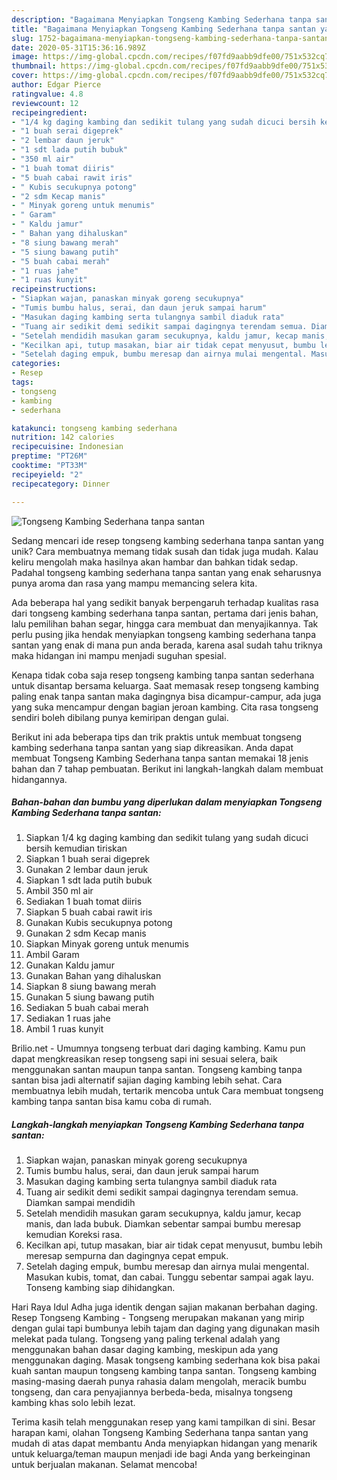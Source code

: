 ```yaml
---
description: "Bagaimana Menyiapkan Tongseng Kambing Sederhana tanpa santan yang Enak"
title: "Bagaimana Menyiapkan Tongseng Kambing Sederhana tanpa santan yang Enak"
slug: 1752-bagaimana-menyiapkan-tongseng-kambing-sederhana-tanpa-santan-yang-enak
date: 2020-05-31T15:36:16.989Z
image: https://img-global.cpcdn.com/recipes/f07fd9aabb9dfe00/751x532cq70/tongseng-kambing-sederhana-tanpa-santan-foto-resep-utama.jpg
thumbnail: https://img-global.cpcdn.com/recipes/f07fd9aabb9dfe00/751x532cq70/tongseng-kambing-sederhana-tanpa-santan-foto-resep-utama.jpg
cover: https://img-global.cpcdn.com/recipes/f07fd9aabb9dfe00/751x532cq70/tongseng-kambing-sederhana-tanpa-santan-foto-resep-utama.jpg
author: Edgar Pierce
ratingvalue: 4.8
reviewcount: 12
recipeingredient:
- "1/4 kg daging kambing dan sedikit tulang yang sudah dicuci bersih kemudian tiriskan"
- "1 buah serai digeprek"
- "2 lembar daun jeruk"
- "1 sdt lada putih bubuk"
- "350 ml air"
- "1 buah tomat diiris"
- "5 buah cabai rawit iris"
- " Kubis secukupnya potong"
- "2 sdm Kecap manis"
- " Minyak goreng untuk menumis"
- " Garam"
- " Kaldu jamur"
- " Bahan yang dihaluskan"
- "8 siung bawang merah"
- "5 siung bawang putih"
- "5 buah cabai merah"
- "1 ruas jahe"
- "1 ruas kunyit"
recipeinstructions:
- "Siapkan wajan, panaskan minyak goreng secukupnya"
- "Tumis bumbu halus, serai, dan daun jeruk sampai harum"
- "Masukan daging kambing serta tulangnya sambil diaduk rata"
- "Tuang air sedikit demi sedikit sampai dagingnya terendam semua. Diamkan sampai mendidih"
- "Setelah mendidih masukan garam secukupnya, kaldu jamur, kecap manis, dan lada bubuk. Diamkan sebentar sampai bumbu meresap kemudian Koreksi rasa."
- "Kecilkan api, tutup masakan, biar air tidak cepat menyusut, bumbu lebih meresap sempurna dan dagingnya cepat empuk."
- "Setelah daging empuk, bumbu meresap dan airnya mulai mengental. Masukan kubis, tomat, dan cabai. Tunggu sebentar sampai agak layu. Tonseng kambing siap dihidangkan."
categories:
- Resep
tags:
- tongseng
- kambing
- sederhana

katakunci: tongseng kambing sederhana 
nutrition: 142 calories
recipecuisine: Indonesian
preptime: "PT26M"
cooktime: "PT33M"
recipeyield: "2"
recipecategory: Dinner

---
```



![Tongseng Kambing Sederhana tanpa santan](https://img-global.cpcdn.com/recipes/f07fd9aabb9dfe00/751x532cq70/tongseng-kambing-sederhana-tanpa-santan-foto-resep-utama.jpg)

Sedang mencari ide resep tongseng kambing sederhana tanpa santan yang unik? Cara membuatnya memang tidak susah dan tidak juga mudah. Kalau keliru mengolah maka hasilnya akan hambar dan bahkan tidak sedap. Padahal tongseng kambing sederhana tanpa santan yang enak seharusnya punya aroma dan rasa yang mampu memancing selera kita.

Ada beberapa hal yang sedikit banyak berpengaruh terhadap kualitas rasa dari tongseng kambing sederhana tanpa santan, pertama dari jenis bahan, lalu pemilihan bahan segar, hingga cara membuat dan menyajikannya. Tak perlu pusing jika hendak menyiapkan tongseng kambing sederhana tanpa santan yang enak di mana pun anda berada, karena asal sudah tahu triknya maka hidangan ini mampu menjadi suguhan spesial.

Kenapa tidak coba saja resep tongseng kambing tanpa santan sederhana untuk disantap bersama keluarga. Saat memasak resep tongseng kambing paling enak tanpa santan maka dagingnya bisa dicampur-campur, ada juga yang suka mencampur dengan bagian jeroan kambing. Cita rasa tongseng sendiri boleh dibilang punya kemiripan dengan gulai.


Berikut ini ada beberapa tips dan trik praktis untuk membuat tongseng kambing sederhana tanpa santan yang siap dikreasikan. Anda dapat membuat Tongseng Kambing Sederhana tanpa santan memakai 18 jenis bahan dan 7 tahap pembuatan. Berikut ini langkah-langkah dalam membuat hidangannya.

<!--inarticleads1-->

##### Bahan-bahan dan bumbu yang diperlukan dalam menyiapkan Tongseng Kambing Sederhana tanpa santan:

1. Siapkan 1/4 kg daging kambing dan sedikit tulang yang sudah dicuci bersih kemudian tiriskan
1. Siapkan 1 buah serai digeprek
1. Gunakan 2 lembar daun jeruk
1. Siapkan 1 sdt lada putih bubuk
1. Ambil 350 ml air
1. Sediakan 1 buah tomat diiris
1. Siapkan 5 buah cabai rawit iris
1. Gunakan  Kubis secukupnya potong
1. Gunakan 2 sdm Kecap manis
1. Siapkan  Minyak goreng untuk menumis
1. Ambil  Garam
1. Gunakan  Kaldu jamur
1. Gunakan  Bahan yang dihaluskan
1. Siapkan 8 siung bawang merah
1. Gunakan 5 siung bawang putih
1. Sediakan 5 buah cabai merah
1. Sediakan 1 ruas jahe
1. Ambil 1 ruas kunyit


Brilio.net - Umumnya tongseng terbuat dari daging kambing. Kamu pun dapat mengkreasikan resep tongseng sapi ini sesuai selera, baik menggunakan santan maupun tanpa santan. Tongseng kambing tanpa santan bisa jadi alternatif sajian daging kambing lebih sehat. Cara membuatnya lebih mudah, tertarik mencoba untuk Cara membuat tongseng kambing tanpa santan bisa kamu coba di rumah. 

<!--inarticleads2-->

##### Langkah-langkah menyiapkan Tongseng Kambing Sederhana tanpa santan:

1. Siapkan wajan, panaskan minyak goreng secukupnya
1. Tumis bumbu halus, serai, dan daun jeruk sampai harum
1. Masukan daging kambing serta tulangnya sambil diaduk rata
1. Tuang air sedikit demi sedikit sampai dagingnya terendam semua. Diamkan sampai mendidih
1. Setelah mendidih masukan garam secukupnya, kaldu jamur, kecap manis, dan lada bubuk. Diamkan sebentar sampai bumbu meresap kemudian Koreksi rasa.
1. Kecilkan api, tutup masakan, biar air tidak cepat menyusut, bumbu lebih meresap sempurna dan dagingnya cepat empuk.
1. Setelah daging empuk, bumbu meresap dan airnya mulai mengental. Masukan kubis, tomat, dan cabai. Tunggu sebentar sampai agak layu. Tonseng kambing siap dihidangkan.


Hari Raya Idul Adha juga identik dengan sajian makanan berbahan daging. Resep Tongseng Kambing - Tongseng merupakan makanan yang mirip dengan gulai tapi bumbunya lebih tajam dan daging yang digunakan masih melekat pada tulang. Tongseng yang paling terkenal adalah yang menggunakan bahan dasar daging kambing, meskipun ada yang menggunakan daging. Masak tongseng kambing sederhana kok bisa pakai kuah santan maupun tongseng kambing tanpa santan. Tongseng kambing masing-masing daerah punya rahasia dalam mengolah, meracik bumbu tongseng, dan cara penyajiannya berbeda-beda, misalnya tongseng kambing khas solo lebih lezat. 

Terima kasih telah menggunakan resep yang kami tampilkan di sini. Besar harapan kami, olahan Tongseng Kambing Sederhana tanpa santan yang mudah di atas dapat membantu Anda menyiapkan hidangan yang menarik untuk keluarga/teman maupun menjadi ide bagi Anda yang berkeinginan untuk berjualan makanan. Selamat mencoba!

